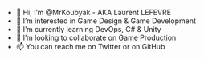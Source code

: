- 👋 Hi, I’m @MrKoubyak - AKA Laurent LEFEVRE
- 👀 I’m interested in Game Design & Game Development
- 🌱 I’m currently learning DevOps, C# & Unity
- 💞️ I’m looking to collaborate on Game Production
- 📫 You can reach me on Twitter or on GitHub

<!---
koubyak/koubyak is a ✨ special ✨ repository because its `README.md` (this file) appears on your GitHub profile.
You can click the Preview link to take a look at your changes.
--->
